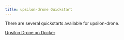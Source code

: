 ```yaml
---
title: upsilon-drone Quickstart
---
```


There are several quickstarts available for upsilon-drone. 

[Upsilon Drone on Docker](quickstart-drone-docker.md)
